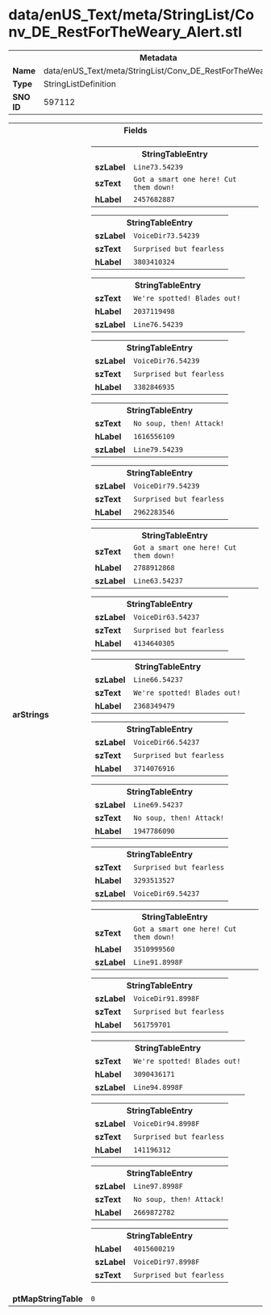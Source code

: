 <h1>data/enUS_Text/meta/StringList/Conv_DE_RestForTheWeary_Alert.stl</h1><table><tr><th colspan="100%">Metadata</th></tr><tr><td><b>Name</b></td><td>data/enUS_Text/meta/StringList/Conv_DE_RestForTheWeary_Alert.stl</td></tr><tr><td><b>Type</b></td><td>StringListDefinition</td></tr><tr><td><b>SNO ID</b></td><td>597112</td></tr></table>

<table><tr><th colspan="100%">Fields</th></tr><tr><td><b>arStrings</b></td><td><table><tr><th colspan="100%">StringTableEntry</th></tr><tr><td><b>szLabel</b></td><td><code>Line73.54239</code></td></tr><tr><td><b>szText</b></td><td><code>Got a smart one here! Cut them down!</code></td></tr><tr><td><b>hLabel</b></td><td><code>2457682887</code></td></tr></table>


<table><tr><th colspan="100%">StringTableEntry</th></tr><tr><td><b>szLabel</b></td><td><code>VoiceDir73.54239</code></td></tr><tr><td><b>szText</b></td><td><code>Surprised but fearless</code></td></tr><tr><td><b>hLabel</b></td><td><code>3803410324</code></td></tr></table>


<table><tr><th colspan="100%">StringTableEntry</th></tr><tr><td><b>szText</b></td><td><code>We're spotted! Blades out!</code></td></tr><tr><td><b>hLabel</b></td><td><code>2037119498</code></td></tr><tr><td><b>szLabel</b></td><td><code>Line76.54239</code></td></tr></table>


<table><tr><th colspan="100%">StringTableEntry</th></tr><tr><td><b>szLabel</b></td><td><code>VoiceDir76.54239</code></td></tr><tr><td><b>szText</b></td><td><code>Surprised but fearless</code></td></tr><tr><td><b>hLabel</b></td><td><code>3382846935</code></td></tr></table>


<table><tr><th colspan="100%">StringTableEntry</th></tr><tr><td><b>szText</b></td><td><code>No soup, then! Attack!</code></td></tr><tr><td><b>hLabel</b></td><td><code>1616556109</code></td></tr><tr><td><b>szLabel</b></td><td><code>Line79.54239</code></td></tr></table>


<table><tr><th colspan="100%">StringTableEntry</th></tr><tr><td><b>szLabel</b></td><td><code>VoiceDir79.54239</code></td></tr><tr><td><b>szText</b></td><td><code>Surprised but fearless</code></td></tr><tr><td><b>hLabel</b></td><td><code>2962283546</code></td></tr></table>


<table><tr><th colspan="100%">StringTableEntry</th></tr><tr><td><b>szText</b></td><td><code>Got a smart one here! Cut them down!</code></td></tr><tr><td><b>hLabel</b></td><td><code>2788912868</code></td></tr><tr><td><b>szLabel</b></td><td><code>Line63.54237</code></td></tr></table>


<table><tr><th colspan="100%">StringTableEntry</th></tr><tr><td><b>szLabel</b></td><td><code>VoiceDir63.54237</code></td></tr><tr><td><b>szText</b></td><td><code>Surprised but fearless</code></td></tr><tr><td><b>hLabel</b></td><td><code>4134640305</code></td></tr></table>


<table><tr><th colspan="100%">StringTableEntry</th></tr><tr><td><b>szLabel</b></td><td><code>Line66.54237</code></td></tr><tr><td><b>szText</b></td><td><code>We're spotted! Blades out!</code></td></tr><tr><td><b>hLabel</b></td><td><code>2368349479</code></td></tr></table>


<table><tr><th colspan="100%">StringTableEntry</th></tr><tr><td><b>szLabel</b></td><td><code>VoiceDir66.54237</code></td></tr><tr><td><b>szText</b></td><td><code>Surprised but fearless</code></td></tr><tr><td><b>hLabel</b></td><td><code>3714076916</code></td></tr></table>


<table><tr><th colspan="100%">StringTableEntry</th></tr><tr><td><b>szLabel</b></td><td><code>Line69.54237</code></td></tr><tr><td><b>szText</b></td><td><code>No soup, then! Attack!</code></td></tr><tr><td><b>hLabel</b></td><td><code>1947786090</code></td></tr></table>


<table><tr><th colspan="100%">StringTableEntry</th></tr><tr><td><b>szText</b></td><td><code>Surprised but fearless</code></td></tr><tr><td><b>hLabel</b></td><td><code>3293513527</code></td></tr><tr><td><b>szLabel</b></td><td><code>VoiceDir69.54237</code></td></tr></table>


<table><tr><th colspan="100%">StringTableEntry</th></tr><tr><td><b>szText</b></td><td><code>Got a smart one here! Cut them down!</code></td></tr><tr><td><b>hLabel</b></td><td><code>3510999560</code></td></tr><tr><td><b>szLabel</b></td><td><code>Line91.8998F</code></td></tr></table>


<table><tr><th colspan="100%">StringTableEntry</th></tr><tr><td><b>szLabel</b></td><td><code>VoiceDir91.8998F</code></td></tr><tr><td><b>szText</b></td><td><code>Surprised but fearless</code></td></tr><tr><td><b>hLabel</b></td><td><code>561759701</code></td></tr></table>


<table><tr><th colspan="100%">StringTableEntry</th></tr><tr><td><b>szText</b></td><td><code>We're spotted! Blades out!</code></td></tr><tr><td><b>hLabel</b></td><td><code>3090436171</code></td></tr><tr><td><b>szLabel</b></td><td><code>Line94.8998F</code></td></tr></table>


<table><tr><th colspan="100%">StringTableEntry</th></tr><tr><td><b>szLabel</b></td><td><code>VoiceDir94.8998F</code></td></tr><tr><td><b>szText</b></td><td><code>Surprised but fearless</code></td></tr><tr><td><b>hLabel</b></td><td><code>141196312</code></td></tr></table>


<table><tr><th colspan="100%">StringTableEntry</th></tr><tr><td><b>szLabel</b></td><td><code>Line97.8998F</code></td></tr><tr><td><b>szText</b></td><td><code>No soup, then! Attack!</code></td></tr><tr><td><b>hLabel</b></td><td><code>2669872782</code></td></tr></table>


<table><tr><th colspan="100%">StringTableEntry</th></tr><tr><td><b>hLabel</b></td><td><code>4015600219</code></td></tr><tr><td><b>szLabel</b></td><td><code>VoiceDir97.8998F</code></td></tr><tr><td><b>szText</b></td><td><code>Surprised but fearless</code></td></tr></table>


</td></tr><tr><td><b>ptMapStringTable</b></td><td><code>0</code></td></tr></table>

